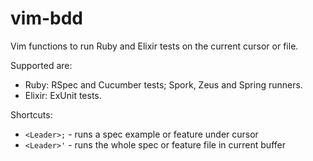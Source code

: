 vim-bdd
=======

Vim functions to run Ruby and Elixir tests on the current cursor or file.

Supported are:

- Ruby: RSpec and Cucumber tests; Spork, Zeus and Spring runners.
- Elixir: ExUnit tests.

Shortcuts:

 - `<Leader>;` - runs a spec example or feature under cursor
 - `<Leader>'` - runs the whole spec or feature file in current buffer
